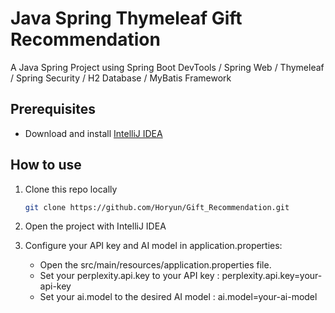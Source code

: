 # Java Spring Thymeleaf Gift Recommendation

A Java Spring Project using Spring Boot DevTools / Spring Web / Thymeleaf / Spring Security / H2 Database / MyBatis Framework

## Prerequisites
- Download and install [IntelliJ IDEA](https://www.jetbrains.com/idea/)

## How to use
1. Clone this repo locally
   ```bash
   git clone https://github.com/Horyun/Gift_Recommendation.git

2. Open the project with IntelliJ IDEA

3. Configure your API key and AI model in application.properties:
   - Open the src/main/resources/application.properties file.
   - Set your perplexity.api.key to your API key :
     perplexity.api.key=your-api-key
   - Set your ai.model to the desired AI model :
     ai.model=your-ai-model
